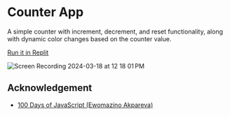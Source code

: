 # Counter App

A simple counter with increment, decrement, and reset functionality, along with dynamic color changes based on the counter value.

[Run it in Replit](https://replit.com/@soeweiyanphyo/01-counter-app)

![Screen Recording 2024-03-18 at 12 18 01 PM](https://github.com/soeweiyan-phyo/100-days-of-js/assets/38011380/04be1780-2211-4424-b794-ded967973a71)

## Acknowledgement

- [100 Days of JavaScript (Ewomazino Akpareva)](https://www.udemy.com/course/100-days-of-javascript)
